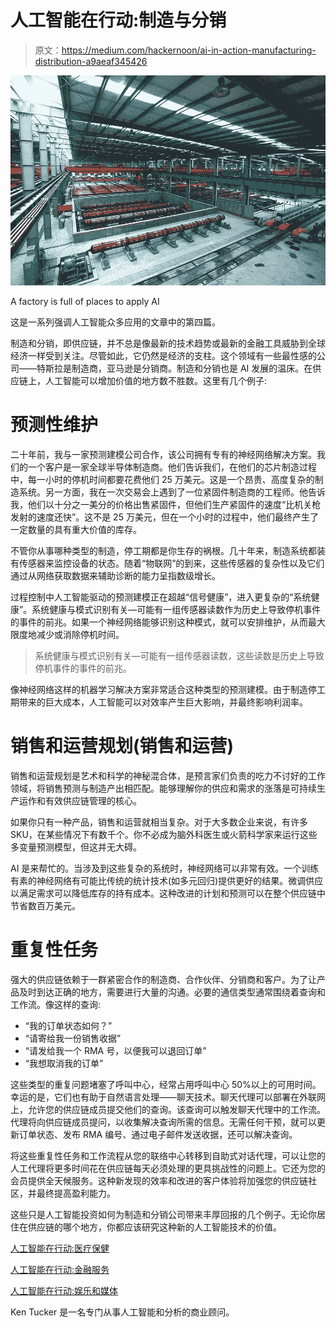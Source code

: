 # 人工智能在行动:制造与分销

> 原文：<https://medium.com/hackernoon/ai-in-action-manufacturing-distribution-a9aeaf345426>

![](img/7d069f3344908f8e09a344ae6b5fe7f2.png)

A factory is full of places to apply AI

这是一系列强调人工智能众多应用的文章中的第四篇。

制造和分销，即供应链，并不总是像最新的技术趋势或最新的金融工具威胁到全球经济一样受到关注。尽管如此，它仍然是经济的支柱。这个领域有一些最性感的公司——特斯拉是制造商，亚马逊是分销商。制造和分销也是 AI 发展的温床。在供应链上，人工智能可以增加价值的地方数不胜数。这里有几个例子:

# 预测性维护

二十年前，我与一家预测建模公司合作，该公司拥有专有的神经网络解决方案。我们的一个客户是一家全球半导体制造商。他们告诉我们，在他们的芯片制造过程中，每一小时的停机时间都要花费他们 25 万美元。这是一个昂贵、高度复杂的制造系统。另一方面，我在一次交易会上遇到了一位紧固件制造商的工程师。他告诉我，他们以十分之一美分的价格出售紧固件，但他们生产紧固件的速度“比机关枪发射的速度还快”。这不是 25 万美元，但在一个小时的过程中，他们最终产生了一定数量的具有重大价值的库存。

不管你从事哪种类型的制造，停工期都是你生存的祸根。几十年来，制造系统都装有传感器来监控设备的状态。随着“物联网”的到来，这些传感器的复杂性以及它们通过从网络获取数据来辅助诊断的能力呈指数级增长。

过程控制中人工智能驱动的预测建模正在超越“信号健康”，进入更复杂的“系统健康”。系统健康与模式识别有关—可能有一组传感器读数作为历史上导致停机事件的事件的前兆。如果一个神经网络能够识别这种模式，就可以安排维护，从而最大限度地减少或消除停机时间。

> 系统健康与模式识别有关—可能有一组传感器读数，这些读数是历史上导致停机事件的事件的前兆。

像神经网络这样的机器学习解决方案非常适合这种类型的预测建模。由于制造停工期带来的巨大成本，人工智能可以对效率产生巨大影响，并最终影响利润率。

# 销售和运营规划(销售和运营)

销售和运营规划是艺术和科学的神秘混合体，是预言家们负责的吃力不讨好的工作领域，将销售预测与制造产出相匹配。能够理解你的供应和需求的涨落是可持续生产运作和有效供应链管理的核心。

如果你只有一种产品，销售和运营就相当复杂。对于大多数企业来说，有许多 SKU，在某些情况下有数千个。你不必成为脑外科医生或火箭科学家来运行这些多变量预测模型，但这并无大碍。

AI 是来帮忙的。当涉及到这些复杂的系统时，神经网络可以非常有效。一个训练有素的神经网络有可能比传统的统计技术(如多元回归)提供更好的结果。微调供应以满足需求可以降低库存的持有成本。这种改进的计划和预测可以在整个供应链中节省数百万美元。

# 重复性任务

强大的供应链依赖于一群紧密合作的制造商、合作伙伴、分销商和客户。为了让产品及时到达正确的地方，需要进行大量的沟通。必要的通信类型通常围绕着查询和工作流。像这样的查询:

*   “我的订单状态如何？”
*   “请寄给我一份销售收据”
*   “请发给我一个 RMA 号，以便我可以退回订单”
*   “我想取消我的订单”

这些类型的重复问题堵塞了呼叫中心，经常占用呼叫中心 50%以上的可用时间。幸运的是，它们也有助于自然语言处理——聊天技术。聊天代理可以部署在外联网上，允许您的供应链成员提交他们的查询。该查询可以触发聊天代理中的工作流。代理将向供应链成员提问，以收集解决查询所需的信息。无需任何干预，就可以更新订单状态、发布 RMA 编号、通过电子邮件发送收据，还可以解决查询。

将这些重复性任务和工作流程从您的联络中心转移到自助式对话代理，可以让您的人工代理将更多时间花在供应链每天必须处理的更具挑战性的问题上。它还为您的会员提供全天候服务。这种新发现的效率和改进的客户体验将加强您的供应链社区，并最终提高盈利能力。

这些只是人工智能投资如何为制造和分销公司带来丰厚回报的几个例子。无论你居住在供应链的哪个地方，你都应该研究这种新的人工智能技术的价值。

[人工智能在行动:医疗保健](https://hackernoon.com/ai-in-action-healthcare-79efd8ca3b14)

[人工智能在行动:金融服务](https://hackernoon.com/ai-in-action-financial-services-13910a484c7a)

[人工智能在行动:娱乐和媒体](https://hackernoon.com/ai-in-action-entertainment-media-13ac3b7124a3)

Ken Tucker 是一名专门从事人工智能和分析的商业顾问。